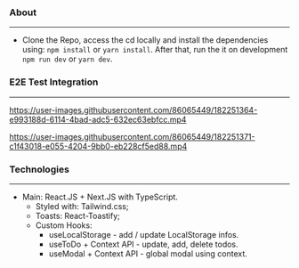 ### About
--------------------------------
- Clone the Repo, access the cd locally and install the dependencies using: `npm install` or `yarn install`. After that, run the it on development `npm run dev` or `yarn dev`.

### E2E Test Integration
--------------------------------
https://user-images.githubusercontent.com/86065449/182251364-e993188d-6114-4bad-adc5-632ec63ebfcc.mp4

https://user-images.githubusercontent.com/86065449/182251371-c1f43018-e055-4204-9bb0-eb228cf5ed88.mp4

### Technologies
--------------------------------
- Main: React.JS + Next.JS with TypeScript.
    - Styled with: Tailwind.css;
    - Toasts: React-Toastify;
    - Custom Hooks:
        - useLocalStorage - add / update LocalStorage infos.
        - useToDo + Context API - update, add, delete todos.
        - useModal + Context API - global modal using context. 
